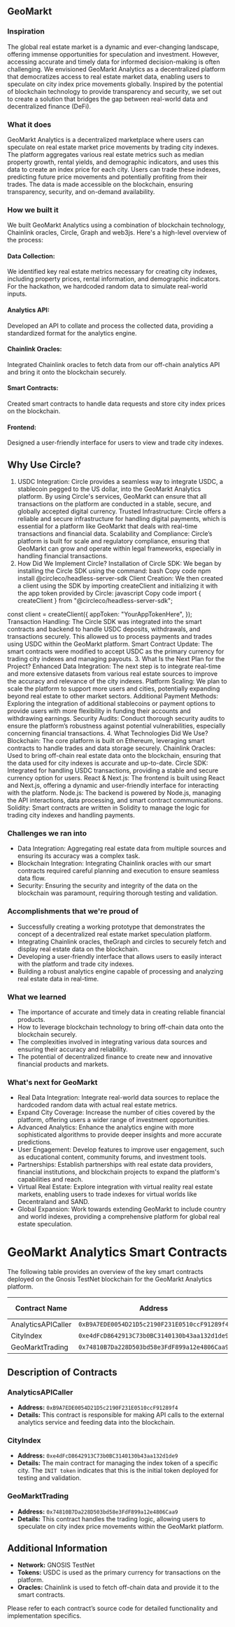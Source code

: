 
## GeoMarkt


### Inspiration
The global real estate market is a dynamic and ever-changing landscape, offering immense opportunities for speculation and investment. However, accessing accurate and timely data for informed decision-making is often challenging. We envisioned GeoMarkt Analytics as a decentralized platform that democratizes access to real estate market data, enabling users to speculate on city index price movements globally. Inspired by the potential of blockchain technology to provide transparency and security, we set out to create a solution that bridges the gap between real-world data and decentralized finance (DeFi).

### What it does
GeoMarkt Analytics is a decentralized marketplace where users can speculate on real estate market price movements by trading city indexes. The platform aggregates various real estate metrics such as median property growth, rental yields, and demographic indicators, and uses this data to create an index price for each city. Users can trade these indexes, predicting future price movements and potentially profiting from their trades. The data is made accessible on the blockchain, ensuring transparency, security, and on-demand availability.


### How we built it
We built GeoMarkt Analytics using a combination of blockchain technology, Chainlink oracles, Circle, Graph and web3js. Here's a high-level overview of the process:

#### Data Collection:
 We identified key real estate metrics necessary for creating city indexes, including property prices, rental information, and demographic indicators. For the hackathon, we hardcoded random data to simulate real-world inputs.

#### Analytics API: 
Developed an API to collate and process the collected data, providing a standardized format for the analytics engine.


#### Chainlink Oracles: 
Integrated Chainlink oracles to fetch data from our off-chain analytics API and bring it onto the blockchain securely.
#### Smart Contracts: 
Created smart contracts to handle data requests and store city index prices on the blockchain.
#### Frontend: 
Designed a user-friendly interface for users to view and trade city indexes.

## Why Use Circle?
1. USDC Integration: Circle provides a seamless way to integrate USDC, a stablecoin pegged to the US dollar, into the GeoMarkt Analytics platform. By using Circle's services, GeoMarkt can ensure that all transactions on the platform are conducted in a stable, secure, and globally accepted digital currency.
Trusted Infrastructure: Circle offers a reliable and secure infrastructure for handling digital payments, which is essential for a platform like GeoMarkt that deals with real-time transactions and financial data.
Scalability and Compliance: Circle’s platform is built for scale and regulatory compliance, ensuring that GeoMarkt can grow and operate within legal frameworks, especially in handling financial transactions.
2. How Did We Implement Circle?
Installation of Circle SDK: We began by installing the Circle SDK using the command:
bash
Copy code
npm install @circleco/headless-server-sdk
Client Creation: We then created a client using the SDK by importing createClient and initializing it with the app token provided by Circle:
javascript
Copy code
import { createClient } from "@circleco/headless-server-sdk";

const client = createClient({
  appToken: "YourAppTokenHere",
});
Transaction Handling: The Circle SDK was integrated into the smart contracts and backend to handle USDC deposits, withdrawals, and transactions securely. This allowed us to process payments and trades using USDC within the GeoMarkt platform.
Smart Contract Update: The smart contracts were modified to accept USDC as the primary currency for trading city indexes and managing payouts.
3. What Is the Next Plan for the Project?
Enhanced Data Integration: The next step is to integrate real-time and more extensive datasets from various real estate sources to improve the accuracy and relevance of the city indexes.
Platform Scaling: We plan to scale the platform to support more users and cities, potentially expanding beyond real estate to other market sectors.
Additional Payment Methods: Exploring the integration of additional stablecoins or payment options to provide users with more flexibility in funding their accounts and withdrawing earnings.
Security Audits: Conduct thorough security audits to ensure the platform’s robustness against potential vulnerabilities, especially concerning financial transactions.
4. What Technologies Did We Use?
Blockchain: The core platform is built on Ethereum, leveraging smart contracts to handle trades and data storage securely.
Chainlink Oracles: Used to bring off-chain real estate data onto the blockchain, ensuring that the data used for city indexes is accurate and up-to-date.
Circle SDK: Integrated for handling USDC transactions, providing a stable and secure currency option for users.
React & Next.js: The frontend is built using React and Next.js, offering a dynamic and user-friendly interface for interacting with the platform.
Node.js: The backend is powered by Node.js, managing the API interactions, data processing, and smart contract communications.
Solidity: Smart contracts are written in Solidity to manage the logic for trading city indexes and handling payments.

### Challenges we ran into
* Data Integration: Aggregating real estate data from multiple sources and ensuring its accuracy was a complex task.
* Blockchain Integration: Integrating Chainlink oracles with our smart contracts required careful planning and execution to ensure seamless data flow.
* Security: Ensuring the security and integrity of the data on the blockchain was paramount, requiring thorough testing and validation.

### Accomplishments that we're proud of

* Successfully creating a working prototype that demonstrates the concept of a decentralized real estate market speculation platform.
* Integrating Chainlink oracles, theGraph and circles to securely fetch and display real estate data on the blockchain.
* Developing a user-friendly interface that allows users to easily interact with the platform and trade city indexes.
* Building a robust analytics engine capable of processing and analyzing real estate data in real-time.

### What we learned
* The importance of accurate and timely data in creating reliable financial products.
* How to leverage blockchain technology to bring off-chain data onto the blockchain securely.
* The complexities involved in integrating various data sources and ensuring their accuracy and reliability.
* The potential of decentralized finance to create new and innovative financial products and markets.


### What's next for GeoMarkt
* Real Data Integration: Integrate real-world data sources to replace the hardcoded random data with actual real estate metrics.
* Expand City Coverage: Increase the number of cities covered by the platform, offering users a wider range of investment opportunities.
* Advanced Analytics: Enhance the analytics engine with more sophisticated algorithms to provide deeper insights and more accurate predictions.
* User Engagement: Develop features to improve user engagement, such as educational content, community forums, and investment tools.
* Partnerships: Establish partnerships with real estate data providers, financial institutions, and blockchain projects to expand the platform's capabilities and reach.
* Virtual Real Estate: Explore integration with virtual reality real estate markets, enabling users to trade indexes for virtual worlds like Decentraland and SAND.
* Global Expansion: Work towards extending GeoMarkt to include country and world indexes, providing a comprehensive platform for global real estate speculation.

# GeoMarkt Analytics Smart Contracts

The following table provides an overview of the key smart contracts deployed on the Gnosis TestNet blockchain for the GeoMarkt Analytics platform.

| Contract Name        | Address                                    | Miscellaneous Details          |
|----------------------|--------------------------------------------|---------------------------------|
| AnalyticsAPICaller    | `0xB9A7EDE0054D21D5c2190F231E0510ccF91289f4` | 8721                            |
| CityIndex             | `0xe4dFcD8642913C73b0BC3140130b43aa132d1de9` | INIT token                      |
| GeoMarktTrading        | `0x74810B7Da228D503bd58e3FdF899a12e4806Caa9` |                                 |

## Description of Contracts

### AnalyticsAPICaller
- **Address:** `0xB9A7EDE0054D21D5c2190F231E0510ccF91289f4`
- **Details:** This contract is responsible for making API calls to the external analytics service and feeding data into the blockchain.



### CityIndex
- **Address:** `0xe4dFcD8642913C73b0BC3140130b43aa132d1de9`
- **Details:** The main contract for managing the index token of a specific city. The `INIT token` indicates that this is the initial token deployed for testing and validation.

### GeoMarktTrading
- **Address:** `0x74810B7Da228D503bd58e3FdF899a12e4806Caa9`
- **Details:** This contract handles the trading logic, allowing users to speculate on city index price movements within the GeoMarkt platform.

## Additional Information

- **Network:** GNOSIS  TestNet
- **Tokens:** USDC is used as the primary currency for transactions on the platform.
- **Oracles:** Chainlink is used to fetch off-chain data and provide it to the smart contracts.

Please refer to each contract’s source code for detailed functionality and implementation specifics.
